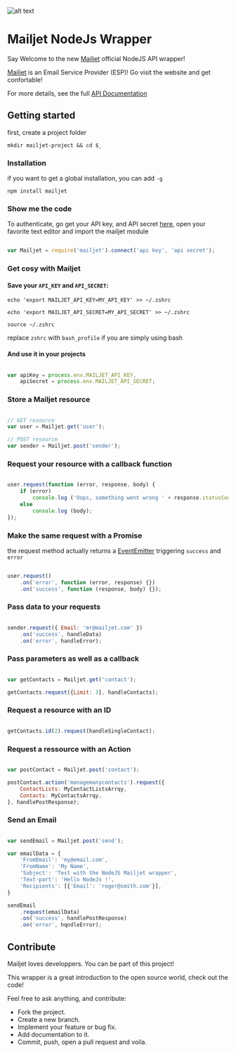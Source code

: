 
[mailjet]: http://www.mailjet.com
[api_credential]: https://app.mailjet.com/account/api_keys
[eventemitter]: https://nodejs.org/api/events.html
[doc]: http://dev.mailjet.com/

![alt text](http://cdn.appstorm.net/web.appstorm.net/files/2012/02/mailjet_logo_200x200.png "Mailjet")

# Mailjet NodeJs Wrapper

Say Welcome to the new [Mailjet][mailjet] official NodeJS API wrapper!

[Mailjet][mailjet] is an Email Service Provider (ESP)!
Go visit the website and get confortable!

For more details, see the full [API Documentation][doc]

## Getting started

first, create a project folder

`mkdir mailjet-project && cd $_`

### Installation


if you want to get a global installation, you can add `-g`

`npm install mailjet`



### Show me the code

To authenticate, go get your API key, and API secret [here][api_credential],
open your favorite text editor and import the mailjet module

``` javascript

var Mailjet = require('mailjet').connect('api key', 'api secret');

```

### Get cosy with Mailjet


#### Save your `API_KEY` and `API_SECRET`:

`echo 'export MAILJET_API_KEY=MY_API_KEY' >> ~/.zshrc`

`echo 'export MAILJET_API_SECRET=MY_API_SECRET' >> ~/.zshrc`

`source ~/.zshrc`

replace `zshrc` with `bash_profile` if you are simply using bash

#### And use it in your projects

``` javascript

var apiKey = process.env.MAILJET_API_KEY,
	apiSecret = process.env.MAILJET_API_SECRET;

```

### Store a Mailjet resource

``` javascript

// GET resource
var user = Mailjet.get('user');

// POST resource
var sender = Mailjet.post('sender');

```

### Request your resource with a callback function

``` javascript

user.request(function (error, response, body) {
	if (error)
		console.log ('Oops, something went wrong ' + response.statusCode);
	else
		console.log (body);
});

```

### Make the same request with a Promise

the request method actually returns a [EventEmitter][eventemitter] triggering `success` and `error`

``` javascript

user.request()
	.on('error', function (error, response) {})
	.on('success', function (response, body) {});

```

### Pass data to your requests


``` javascript

sender.request({ Email: 'mr@mailjet.com' })
	.on('success', handleData)
	.on('error', handleError);

```

### Pass parameters as well as a callback

``` javascript

var getContacts = Mailjet.get('contact');

getContacts.request({Limit: 3}, handleContacts);

```

### Request a resource with an ID

``` javascript

getContacts.id(2).request(handleSingleContact);

````

### Request a ressource with an Action

``` javascript

var postContact = Mailjet.post('contact');

postContact.action('managemanycontacts').request({
	ContactLists: MyContactListsArrqy,
    Contacts: MyContactsArrqy,
}, handlePostResponse);

```

### Send an Email

``` javascript

var sendEmail = Mailjet.post('send');

var emailData = {
    'FromEmail': 'my@email.com',
    'FromName': 'My Name',
    'Subject': 'Test with the NodeJS Mailjet wrapper',
    'Text-part': 'Hello NodeJs !',
    'Recipients': [{'Email': 'roger@smith.com'}],
}

sendEmail
	.request(emailData)
    .on('success', handlePostResponse)
    .on('error', hqndleError);

```

## Contribute

Mailjet loves developpers. You can be part of this project!

This wrapper is a great introduction to the open source world, check out the code!

Feel free to ask anything, and contribute:

- Fork the project.
- Create a new branch.
- Implement your feature or bug fix.
- Add documentation to it.
- Commit, push, open a pull request and voila.
